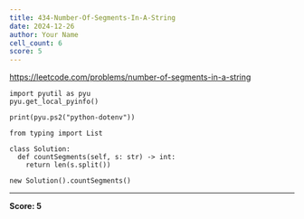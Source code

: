 ```yaml
---
title: 434-Number-Of-Segments-In-A-String
date: 2024-12-26
author: Your Name
cell_count: 6
score: 5
---
```


https://leetcode.com/problems/number-of-segments-in-a-string


```
import pyutil as pyu
pyu.get_local_pyinfo()
```


```
print(pyu.ps2("python-dotenv"))
```


```
from typing import List
```


```
class Solution:
  def countSegments(self, s: str) -> int:
    return len(s.split())
```


```
new Solution().countSegments()
```


---
**Score: 5**